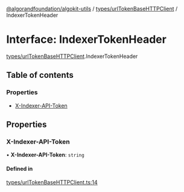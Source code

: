 [@algorandfoundation/algokit-utils](../README.md) / [types/urlTokenBaseHTTPClient](../modules/types_urlTokenBaseHTTPClient.md) / IndexerTokenHeader

# Interface: IndexerTokenHeader

[types/urlTokenBaseHTTPClient](../modules/types_urlTokenBaseHTTPClient.md).IndexerTokenHeader

## Table of contents

### Properties

- [X-Indexer-API-Token](types_urlTokenBaseHTTPClient.IndexerTokenHeader.md#x-indexer-api-token)

## Properties

### X-Indexer-API-Token

• **X-Indexer-API-Token**: `string`

#### Defined in

[types/urlTokenBaseHTTPClient.ts:14](https://github.com/algorandfoundation/algokit-utils-ts/blob/main/src/types/urlTokenBaseHTTPClient.ts#L14)
